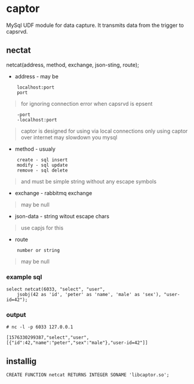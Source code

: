 # captor

MySql UDF module for data capture. It transmits data from the trigger to capsrvd.

## nectat

netcat(address, method, exchange, json-sting, route);

* address - may be
```
    localhost:port
    port
```
> for ignoring connection error when capsrvd is epsent
```
    -port 
    -localhost:port
```
>captor is designed for using via local connections only
>	using captor over internet may slowdown you mysql

* method - usualy
```
    create - sql insert
    modify - sql update
    remove - sql delete
```
> and must be simple string
> without any escape symbols

* exchange - rabbitmq exchange
> may be null

* json-data - string witout escape chars

> use capjs for this

* route
```
    number or string
```
> may be null

### example sql
```
select netcat(6033, "select", "user", 
    jsobj(42 as 'id', 'peter' as 'name', 'male' as 'sex'), "user-id=42");
```
### output
```
# nc -l -p 6033 127.0.0.1
```
```
[1576330299387,"select","user",[{"id":42,"name":"peter","sex":"male"},"user-id=42"]]
```

## installig
```
CREATE FUNCTION netcat RETURNS INTEGER SONAME 'libcaptor.so';
```
